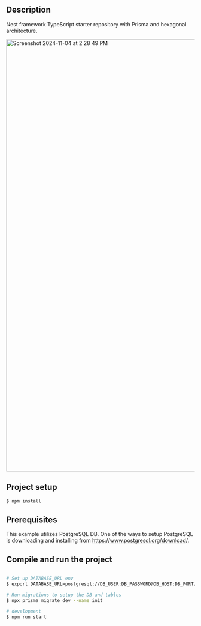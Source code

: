 
## Description

Nest framework TypeScript starter repository with Prisma and hexagonal architecture.

<img width="1154" alt="Screenshot 2024-11-04 at 2 28 49 PM" src="https://github.com/user-attachments/assets/a3fae30d-6ad9-421e-977b-972448165cae">

## Project setup

```bash
$ npm install
```
## Prerequisites

This example utilizes PostgreSQL DB. One of the ways to setup PostgreSQL is downloading and installing from https://www.postgresql.org/download/.

## Compile and run the project
```bash

# Set up DATABASE_URL env
$ export DATABASE_URL=postgresql://DB_USER:DB_PASSWORD@DB_HOST:DB_PORT/DB_NAME

# Run migrations to setup the DB and tables
$ npx prisma migrate dev --name init

# development
$ npm run start
